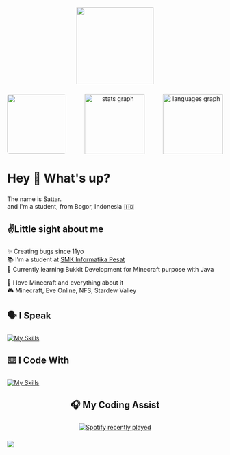 <div align="center">
  <img height="180" src="/aboutme/shaaa.png"  />
</div>

###

<div align="center" style="display: flex; justify-content: space-between;">
<img style="margin-top: 1px; border-radius: 5px;" height="138" src="/aboutme/cars.gif"/>
  <img src="https://github-readme-stats.vercel.app/api?username=SatuSattr&show_icons=true&theme=omni&hide_border=true" height="140" alt="stats graph"/>
  <img src="https://github-readme-stats.vercel.app/api/top-langs/?username=SatuSattr&theme=dark&show_icons=true&hide_border=true&layout=compact" height="140" alt="languages graph"  />
 </div>
  
###

<h1 align="left">Hey 👋 What's up?</h1>

###

<p align="left">The name is Sattar.<br>and I'm a student, from Bogor, Indonesia 🇮🇩</p>

###

<h2 align="left">✌️Little sight about me</h2>

###

<div>
        <p align="left">
        ✨ Creating bugs since 11yo<br>
        📚 I'm a student at <a href="https://smkpesat.sch.id/" target="_blank" rel="noopener noreferrer">SMK Informatika Pesat</a><br>
        🎯 Currently learning Bukkit Development for Minecraft purpose with Java
        </p>
        <p align="left">
        🎲 I love Minecraft and everything about it<br>
        🎮 Minecraft, Eve Online, NFS, Stardew Valley
        </p>
<!--         <a href="https://github.com/SattrFev"> Pixle Networks -->

</div>

###

<h2 align="left">🗣 I Speak️</h2>

###

[![My Skills](https://skillicons.dev/icons?i=js,java,php,cs,python,kotlin,html,css,dotnet&theme=light)](https://skillicons.dev)

###

<h2 align="left">⌨️ I Code With</h2>

###

[![My Skills](https://skillicons.dev/icons?i=vscode,visualstudio,androidstudio,idea&theme=light)](https://skillicons.dev)

###

<h2 align="center">🎧 My Coding Assist</h2>

###

<div align="center">
  <a href="https://open.spotify.com/user/cw4utmm9fok8bjujngfbpgo5e">
    <img src="https://spotify-recently-played-readme.vercel.app/api?user=cw4utmm9fok8bjujngfbpgo5e&count=5&width=1000)" alt="Spotify recently played"/>
  </a>
</div>

###

![](https://komarev.com/ghpvc/?username=SattrFev&color=ff69b4&style=flat-square&label=Visitor)

<!-- kaubermasalahjiwaakupunradagila -->

